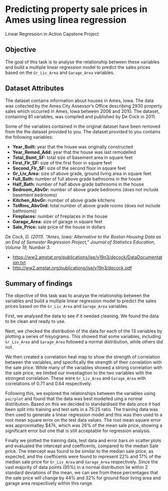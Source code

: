 # Predicting property sale prices in Ames using linea regression
Linear Regression in Action
Capstone Project

 ## Objective

 The goal of this task is to analyse the relationship between these variables and build a multiple linear regression model to predict the sales prices based on the `Gr_Liv_Area` and `Garage_Area` variables.

 ## Dataset Attributes

 The dataset contains information about houses in Ames, Iowa. The data was collected by the Ames City Assessor’s Office describing 2930 property sales which occurred in Ames, Iowa between 2006 and 2010. The dataset, containing 81 variables, was compiled and published by De Cock in 2011.

 Some of the variables contained in the original dataset have been removed from the the dataset provided to you.
 The dataset provided to you contains the following variables:
* **Year_Built:** year that the house was originally constructed
* **Year_Remod_Add:** year that the house was last remodelled
* **Total_Bsmt_SF:** total size of basement area in square feet
* **First_Flr_SF:** size of the first floor in square feet
* **Second_Flr_SF:** size of the second floor in square feet
* **Gr_Liv_Area:** size of above grade, ground living area in square feet
* **Full_Bath:** number of full above grade bathrooms in the house
* **Half_Bath:** number of half above grade bathrooms in the house
* **Bedroom_AbvGr:** number of above grade bedrooms (does not include basement bedrooms)
* **Kitchen_AbvGr:** number of above grade kitchens
* **TotRms_AbvGrd:** total number of above grade rooms (does not include bathrooms)
* **Fireplaces:** number of fireplaces in the house
* **Garage_Area:** size of garage in square feet
* **Sale_Price:** sale price of the house in dollars


*De Cock, D. (2011). "Ames, Iowa: Alternative to the Boston Housing Data as an End of Semester
Regression Project," Journal of Statistics Education, Volume 19, Number 3.*

- https://ww2.amstat.org/publications/jse/v19n3/decock/DataDocumentation.txt
- http://ww2.amstat.org/publications/jse/v19n3/decock.pdf

## Summary of findings

The objective of this task was to analyse the relationship between the variables and build a multiple linear regression model to predict the sales prices based on the `Gr_Liv_Area` and `Garage_Area` variables.

First, we analysed the data to see if it needed cleaning. We found the data to be clean and ready to use. 

Next, we checked the distribution of the data for each of the 13 variables by plotting a series of hisyograms. This showed that some variables, including `Gr_Liv_Area` and `Garage_Area` followed a normal distribution, while others did not.

We then created a correlation heat map to show the strength of correlation between the variables, and specifically the strength of their correlation with the sale price. While many of the variables showed a strong correlation with the sale price, we limited our investiagtion to the two variables with the strongest correlation. These were `Gr_Liv_Area` and `Garage_Area` with correlations of 0.71 and 0.64 respectively. 

Following this, we explored the relatonships between the variables using `pairplot` and found that the data was best modelled uing a normal distribution. Based on this we decided to standardised the data once it had been split into training and test sets in a 75:25 ratio. The training data was then used to generate a linear regression model and this was then used to a root mean square error on the test data values. The root mean square error was approximatley $47k, which was 26% of the mean sale price, showing a significant error but one that is still acceptable for regression analysis. 

Finally we plotted the training data, test data and error bars on scatter plots and evaluated the intercept and coefficents, compared to the median Sale price. The intercept was found to be similar to the median sale price, as expected, and the coefficents were found to represent 22% and 17% of the median sale price for `Gr_Liv_Area` and `Garage_Area` respectively. Since the vast majority of data points (95%) in a normal distribution lie within 2 standard deviations of the mean, we can see from these percentages that the sale price will change by 44% and 32% for ground floor living area and garage area respectively within this range.